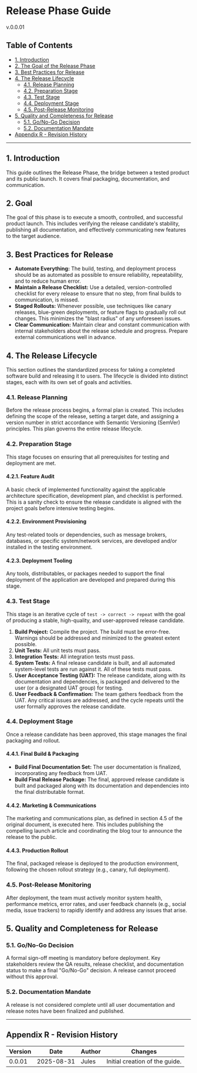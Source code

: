 # Release Phase Guide
v.0.0.01

## Table of Contents
- [1. Introduction](#1-introduction)
- [2. The Goal of the Release Phase](#2-the-goal-of-the-release-phase)
- [3. Best Practices for Release](#3-best-practices-for-release)
- [4. The Release Lifecycle](#4-the-release-lifecycle)
  - [4.1. Release Planning](#41-release-planning)
  - [4.2. Preparation Stage](#42-preparation-stage)
  - [4.3. Test Stage](#43-test-stage)
  - [4.4. Deployment Stage](#44-deployment-stage)
  - [4.5. Post-Release Monitoring](#45-post-release-monitoring)
- [5. Quality and Completeness for Release](#5-quality-and-completeness-for-release)
  - [5.1. Go/No-Go Decision](#51-gono-go-decision)
  - [5.2. Documentation Mandate](#52-documentation-mandate)
- [Appendix R - Revision History](#appendix-r---revision-history)

---

## 1. Introduction
This guide outlines the Release Phase, the bridge between a tested product and its public launch. It covers final packaging, documentation, and communication.

## 2. Goal
The goal of this phase is to execute a smooth, controlled, and successful product launch. This includes verifying the release candidate's stability, publishing all documentation, and effectively communicating new features to the target audience.

## 3. Best Practices for Release
- **Automate Everything:** The build, testing, and deployment process should be as automated as possible to ensure reliability, repeatability, and to reduce human error.
- **Maintain a Release Checklist:** Use a detailed, version-controlled checklist for every release to ensure that no step, from final builds to communication, is missed.
- **Staged Rollouts:** Whenever possible, use techniques like canary releases, blue-green deployments, or feature flags to gradually roll out changes. This minimizes the "blast radius" of any unforeseen issues.
- **Clear Communication:** Maintain clear and constant communication with internal stakeholders about the release schedule and progress. Prepare external communications well in advance.

## 4. The Release Lifecycle
This section outlines the standardized process for taking a completed software build and releasing it to users. The lifecycle is divided into distinct stages, each with its own set of goals and activities.

### 4.1. Release Planning
Before the release process begins, a formal plan is created. This includes defining the scope of the release, setting a target date, and assigning a version number in strict accordance with Semantic Versioning (SemVer) principles. This plan governs the entire release lifecycle.

### 4.2. Preparation Stage
This stage focuses on ensuring that all prerequisites for testing and deployment are met.

#### 4.2.1. Feature Audit
A basic check of implemented functionality against the applicable architecture specification, development plan, and checklist is performed. This is a sanity check to ensure the release candidate is aligned with the project goals before intensive testing begins.

#### 4.2.2. Environment Provisioning
Any test-related tools or dependencies, such as message brokers, databases, or specific system/network services, are developed and/or installed in the testing environment.

#### 4.2.3. Deployment Tooling
Any tools, distributables, or packages needed to support the final deployment of the application are developed and prepared during this stage.

### 4.3. Test Stage
This stage is an iterative cycle of `test -> correct -> repeat` with the goal of producing a stable, high-quality, and user-approved release candidate.

1.  **Build Project:** Compile the project. The build must be error-free. Warnings should be addressed and minimized to the greatest extent possible.
2.  **Unit Tests:** All unit tests must pass.
3.  **Integration Tests:** All integration tests must pass.
4.  **System Tests:** A final release candidate is built, and all automated system-level tests are run against it. All of these tests must pass.
5.  **User Acceptance Testing (UAT):** The release candidate, along with its documentation and dependencies, is packaged and delivered to the user (or a designated UAT group) for testing.
6.  **User Feedback & Confirmation:** The team gathers feedback from the UAT. Any critical issues are addressed, and the cycle repeats until the user formally approves the release candidate.

### 4.4. Deployment Stage
Once a release candidate has been approved, this stage manages the final packaging and rollout.

#### 4.4.1. Final Build & Packaging
-   **Build Final Documentation Set:** The user documentation is finalized, incorporating any feedback from UAT.
-   **Build Final Release Package:** The final, approved release candidate is built and packaged along with its documentation and dependencies into the final distributable format.

#### 4.4.2. Marketing & Communications
The marketing and communications plan, as defined in section 4.5 of the original document, is executed here. This includes publishing the compelling launch article and coordinating the blog tour to announce the release to the public.

#### 4.4.3. Production Rollout
The final, packaged release is deployed to the production environment, following the chosen rollout strategy (e.g., canary, full deployment).

### 4.5. Post-Release Monitoring
After deployment, the team must actively monitor system health, performance metrics, error rates, and user feedback channels (e.g., social media, issue trackers) to rapidly identify and address any issues that arise.

## 5. Quality and Completeness for Release
### 5.1. Go/No-Go Decision
A formal sign-off meeting is mandatory before deployment. Key stakeholders review the QA results, release checklist, and documentation status to make a final "Go/No-Go" decision. A release cannot proceed without this approval.

### 5.2. Documentation Mandate
A release is not considered complete until all user documentation and release notes have been finalized and published.

---

## Appendix R - Revision History
| Version | Date       | Author      | Changes                               |
|---------|------------|-------------|---------------------------------------|
| 0.0.01  | 2025-08-31 | Jules       | Initial creation of the guide.        |
